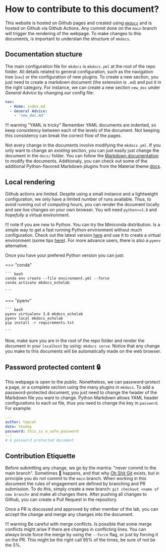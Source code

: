 # How to contribute to this document? 

This website is hosted on Github pages and created using [`mkdocs`][mkdocs] and
is hosted on Github via Github Actions. Any commit done on the `main` branch
will trigger the rendering of the webpage. To make changes to this documents, is
important to understan the structure of `mkdocs`. 

## Documentation stucture

The main configuration file for `mkdocs` is `mkdocs.yml` at the root of the repo
folder. All details related to general configuration, such as the navigation
tree (`nav`) or the configuration of new plugins. To create a new section, you
just need to create a markdown document (the extension is `.md`) and put it in
the right category. For instance, we can create a new section `new_doc` under
_General Advice_ by changing our config file:  

``` yaml title="mkdocs.yml"
nav:
  - Home: index.md
  - General Advice: 
    - 'new_doc.md'
```

!!! warning "YAML is tricky"
    Remember YAML documents are indented, so keep consistency between each of the
    levels of the document. Not keeping this consistency can break the correct
    flow of the pages.

Not every change in the documents involve modifying the `mkdocs.yml`. If you
only want to change an _existing_ section, you can just easily just change the
document in the `docs/` folder. You can follow the [Markdown documentation][mddocs] 
to modify the documents. Additionaly, you can check out some of the additional
Python-flavored Markdown plugins from the Material theme [docs][material].

## Local rendering

Github actions are limited. Despite using a small instance and a lightweight
configuration, we only have a limited number of runs available. Thus, to avoid
running out of computing hours, you can render the document locally and see live
changes on your own browser. You will need `python>=3.8` and _hopefully_ a
virtual environment. 

!!! note 
    If you are new to Python. You can try the Miniconda distribution. Is a
    simple way to get a fast running Python environment without much
    configuration. Check out the latest version [here][conda] and use it to
    create a virtual environment (some tips [here][condaenv]). For more advance
    users, there is also a `pyenv` alternative.

Once you have your prefered Python version you can just:

=== "conda"

    ``` bash
    conda env create --file environment.yml --force
    conda activate mkdocs_echolab

    ```

=== "pyenv"

    ``` bash
    pyenv virtualenv 3.8 mkdocs_echolab
    pyenv local mkdocs_echolab
    pip install -r requirements.txt

    ```

Now, make sure you are in the root of the repo folder and render the document in
your `localhost` by using: `mkdocs serve`. Notice that any change you make to
this documents will be automatically made on the web browser.

## Password protected content 🔒

This webpage is open to the public. Nonetheless, we can password-protect a page,
or a complete section using the many plugins in `mkdocs`. To add a
password-protected document, you just need to change the header of the Markdown
file you want to change. Python Markdown allows YAML header configurations to
each `md` file, thus you need to change the key in `password`. For example: 

``` yaml 
---
author: topcat
date: %today
password: this_is_a_safe_password
---
# A password protected document

```

## Contribution Etiquette

Before submitting any change, we go by the mantra: "never commit to the main
branch". Sometimes 💩 happens, and that why [Oh Shit Git][git] exists, but in
principle you do not commit to the `main` branch. When working in this document
the rules of engagement are defined by branching and PR submission. To do this,
simply create a new branch: `git checkout <name of new branch>` and make all
changes there. After pushing all changes to Github, you can create a Pull
Request in the repository. 

Once a PR is discussed and approved by other member of the lab, you can accept
the change and merge any changes into the document.

!!! warning 
    Be careful with merge conflicts. Is possible that some merge conflicts might
    arise if there are changes in conflicting lines. You can always brute force
    the merge by using the `--force` flag, or just by forcing it on the PR. This
    might be the right call 95% of the times, be sure of not be the 5%. 

[condaenv]: https://docs.conda.io/projects/conda/en/latest/user-guide/tasks/manage-environments.html
[conda]: https://docs.conda.io/en/latest/miniconda.html
[mkdocs]: https://www.mkdocs.org/
[mddocs]: https://www.markdownguide.org/cheat-sheet/
[material]: https://squidfunk.github.io/mkdocs-material/setup/extensions/python-markdown/
[git]: https://ohshitgit.com/


